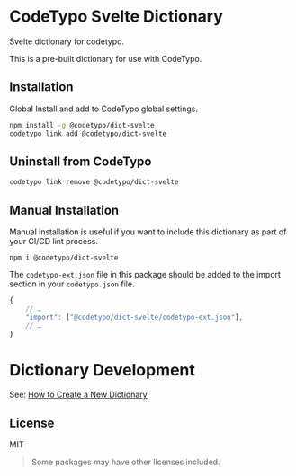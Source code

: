 # CodeTypo Svelte Dictionary

Svelte dictionary for codetypo.

This is a pre-built dictionary for use with CodeTypo.

## Installation

Global Install and add to CodeTypo global settings.

```sh
npm install -g @codetypo/dict-svelte
codetypo link add @codetypo/dict-svelte
```

## Uninstall from CodeTypo

```sh
codetypo link remove @codetypo/dict-svelte
```

## Manual Installation

Manual installation is useful if you want to include this dictionary as part of your CI/CD lint process.

```
npm i @codetypo/dict-svelte
```

The `codetypo-ext.json` file in this package should be added to the import section in your `codetypo.json` file.

```javascript
{
    // …
    "import": ["@codetypo/dict-svelte/codetypo-ext.json"],
    // …
}
```

# Dictionary Development

See: [How to Create a New Dictionary](https://github.com/khulnasoft/codetypo#how-to-create-a-new-dictionary)

## License

MIT

> Some packages may have other licenses included.
